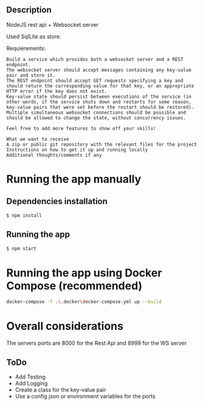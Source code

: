## Description

NodeJS rest api + Websocket server

Used SqlLite as store.

Requierements:

    Build a service which provides both a websocket server and a REST endpoint.
    The websocket server should accept messages containing any key-value pair and store it.
    The REST endpoint should accept GET requests specifying a key and should return the corresponding value for that key, or an appropriate HTTP error if the key does not exist.
    Key-value state should persist between executions of the service (in other words, if the service shuts down and restarts for some reason, key-value pairs that were set before the restart should be restored). Multiple simultaneous websocket connections should be possible and should be allowed to change the state, without concurrency issues.

    Feel free to add more features to show off your skills!

    What we want to receive
    A zip or public git repository with the relevant files for the project
    Instructions on how to get it up and running locally
    Additional thoughts/comments if any
    

# Running the app manually
## Dependencies installation

```bash
$ npm install
```

## Running the app

```bash
$ npm start 
```
# Running the app using Docker Compose (recommended)

```bash
docker-compose -f .\.docker\docker-compose.yml up --build 
```
# Overall considerations

The servers ports are 8000 for the Rest Api and 8999 for the WS server

## ToDo
 - Add Testing
 - Add Logging
 - Create a class for the key-value pair
 - Use a config json or environment variables for the ports
